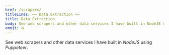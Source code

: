 ```yaml
---
href: /scrapers/
titleLines: —— Data Extraction ——
title: Data Extraction
body: See web scrapers and other data services I have built in NodeJS using Puppeteer.
emoji: 📊
---
```


See web scrapers and other data services I have built in _NodeJS_ using _Puppeteer_.
